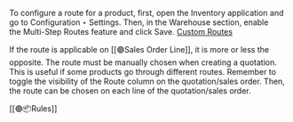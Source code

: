 To configure a route for a product, first, open the Inventory application and go to Configuration ‣ Settings. 
Then, in the Warehouse section, enable the Multi-Step Routes feature and click Save.
[Custom Routes](https://www.odoo.com/documentation/17.0/applications/inventory_and_mrp/inventory/warehouses_storage/inventory_management/use_routes.html#custom-routes)

If the route is applicable on [[🟣Sales Order Line]], it is more or less the opposite. 
The route must be manually chosen when creating a quotation. This is useful if some products go through different routes.
Remember to toggle the visibility of the Route column on the quotation/sales order. Then, the route can be chosen on each line of the quotation/sales order.

[[🟣📦Rules]]